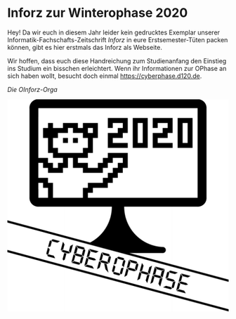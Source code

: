 # Inforz zur Winterophase 2020

Hey! Da wir euch in diesem Jahr leider kein gedrucktes Exemplar unserer
Informatik-Fachschafts-Zeitschrift *Inforz* in eure Erstsemester-Tüten packen
können, gibt es hier erstmals das Inforz als Webseite.

Wir hoffen, dass euch diese Handreichung zum Studienanfang den Einstieg ins
Studium ein bisschen erleichtert. Wenn ihr Informationen zur OPhase an sich
haben wollt, besucht doch einmal <https://cyberphase.d120.de>.

*Die OInforz-Orga*

![Cyberphase](_res/img/ophase_logo_reduced.png)
